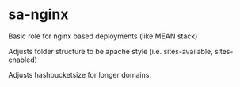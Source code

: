 # sa-nginx
Basic role for nginx based deployments (like MEAN stack)

Adjusts folder structure to be apache style (i.e. sites-available, sites-enabled)

Adjusts hashbucketsize for longer domains.
